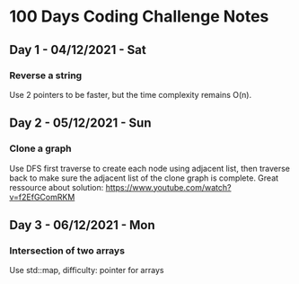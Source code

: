# 100 Days Coding Challenge Notes

## Day 1 - 04/12/2021 - Sat
### Reverse a string
Use 2 pointers to be faster, but the time complexity remains O(n).

## Day 2 - 05/12/2021 - Sun
### Clone a graph
Use DFS first traverse to create each node using adjacent list, then traverse back to make sure the adjacent list of the clone graph is complete.
Great ressource about solution:
https://www.youtube.com/watch?v=f2EfGComRKM 

## Day 3 - 06/12/2021 - Mon
### Intersection of two arrays
Use std::map, difficulty: pointer for arrays
